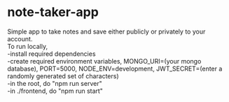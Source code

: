 # note-taker-app  
Simple app to take notes and save either publicly or privately to your account.   
To run locally,  
-install required dependencies   
-create required environment variables, MONGO_URI=(your mongo database), PORT=5000, NODE_ENV=development, JWT_SECRET=(enter a randomly generated set of characters)  
-in the root, do "npm run server"  
-in ./frontend, do "npm run start"  
